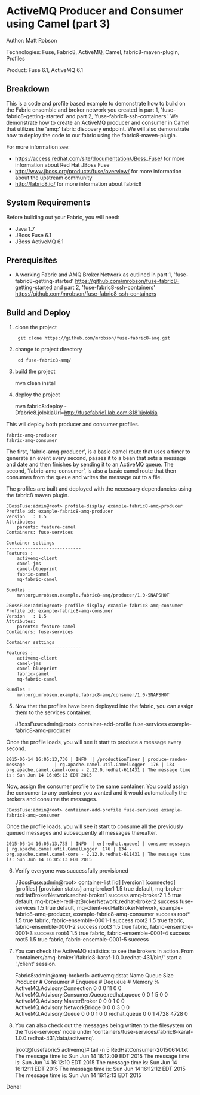 ﻿ActiveMQ Producer and Consumer using Camel (part 3)
====================================================
Author: Matt Robson

Technologies: Fuse, Fabric8, ActiveMQ, Camel, fabric8-maven-plugin, Profiles

Product: Fuse 6.1, ActiveMQ 6.1

Breakdown                                                                                                                     
---------                                                                                                                     
This is a code and profile based example to demonstrate how to build on the Fabric ensemble and broker network you created in part 1, 'fuse-fabric8-getting-started' and part 2, 'fuse-fabric8-ssh-containers'.  We demonstrate how to create an ActiveMQ producer and consumer in Camel that utilizes the ‘amq:’ fabric discovery endpoint. We will also demonstrate how to deploy the code to our fabric using the fabric8-maven-plugin.

For more information see:

* <https://access.redhat.com/site/documentation/JBoss_Fuse/> for more information about Red Hat JBoss Fuse
* <http://www.jboss.org/products/fuse/overview/> for more information about the upstream community
* <http://fabric8.io/> for more information about fabric8

System Requirements
-------------------
Before building out your Fabric, you will need:
* Java 1.7
* JBoss Fuse 6.1
* JBoss ActiveMQ 6.1

Prerequisites
-------------
* A working Fabric and AMQ Broker Network as outlined in part 1, 'fuse-fabric8-getting-started' <https://github.com/mrobson/fuse-fabric8-getting-started> and part 2, 'fuse-fabric8-ssh-containers' <https://github.com/mrobson/fuse-fabric8-ssh-containers>

Build and Deploy
----------------

1) clone the project

        git clone https://github.com/mrobson/fuse-fabric8-amq.git

2) change to project directory

        cd fuse-fabric8-amq/

3) build the project

	mvn clean install

4) deploy the project

	mvn fabric8:deploy -Dfabric8.jolokiaUrl=http://fusefabric1.lab.com:8181/jolokia

This will deploy both producer and consumer profiles.

	fabric-amq-producer
	fabric-amq-consumer

The first, 'fabric-amq-producer', is a basic camel route that uses a timer to generate an event every second, passes it to a bean that sets a message and date and then finishes by sending it to an ActiveMQ queue.  The second, 'fabric-amq-consumer', is also a basic camel route that then consumes from the queue and writes the message out to a file.

The profiles are built and deployed with the necessary dependancies using the fabric8 maven plugin.

	JBossFuse:admin@root> profile-display example-fabric8-amq-producer 
	Profile id: example-fabric8-amq-producer
	Version   : 1.5
	Attributes: 
		parents: feature-camel
	Containers: fuse-services

	Container settings
	----------------------------
	Features : 
		activemq-client
		camel-jms
		camel-blueprint
		fabric-camel
		mq-fabric-camel

	Bundles : 
		mvn:org.mrobson.example.fabric8-amq/producer/1.0-SNAPSHOT

	JBossFuse:admin@root> profile-display example-fabric8-amq-consumer 
	Profile id: example-fabric8-amq-consumer
	Version   : 1.5
	Attributes: 
		parents: feature-camel
	Containers: fuse-services

	Container settings
	----------------------------
	Features : 
		activemq-client
		camel-jms
		camel-blueprint
		fabric-camel
		mq-fabric-camel

	Bundles : 
		mvn:org.mrobson.example.fabric8-amq/consumer/1.0-SNAPSHOT

5) Now that the profiles have been deployed into the fabric, you can assign them to the services container.

	JBossFuse:admin@root> container-add-profile fuse-services example-fabric8-amq-producer

Once the profile loads, you will see it start to produce a message every second.

	2015-06-14 16:05:13,730 | INFO  | /productionTimer | produce-random-message           | rg.apache.camel.util.CamelLogger  176 | 134 - org.apache.camel.camel-core - 2.12.0.redhat-611431 | The message time is: Sun Jun 14 16:05:13 EDT 2015

Now, assign the consumer profile to the same container.  You could assign the consumer to any container you wanted and it would automatically the brokers and consume the messages.

	JBossFuse:admin@root> container-add-profile fuse-services example-fabric8-amq-consumer

Once the profile loads, you will see it start to consume all the previously queued messages and subsequently all messages thereafter.

	2015-06-14 16:05:13,735 | INFO  | er[redhat.queue] | consume-messages                 | rg.apache.camel.util.CamelLogger  176 | 134 - org.apache.camel.camel-core - 2.12.0.redhat-611431 | The message time is: Sun Jun 14 16:05:13 EDT 2015

6) Verify everyone was successfully provisioned

	JBossFuse:admin@root> container-list 
	[id]                           [version] [connected] [profiles]                                                                                         [provision status]
	amq-broker1                    1.5       true        default, mq-broker-redHatBrokerNetwork.redhat-broker1                                              success
	amq-broker2                    1.5       true        default, mq-broker-redHatBrokerNetwork.redhat-broker2                                              success
	fuse-services                  1.5       true        default, mq-client-redHatBrokerNetwork, example-fabric8-amq-producer, example-fabric8-amq-consumer success
	root*                          1.5       true        fabric, fabric-ensemble-0001-1                                                                     success
	root2                          1.5       true        fabric, fabric-ensemble-0001-2                                                                     success
	root3                          1.5       true        fabric, fabric-ensemble-0001-3                                                                     success
	root4                          1.5       true        fabric, fabric-ensemble-0001-4                                                                     success
	root5                          1.5       true        fabric, fabric-ensemble-0001-5                                                                     success

7) You can check the ActiveMQ statistics to see the brokers in action. From 'containers/amq-broker1/fabric8-karaf-1.0.0.redhat-431/bin/' start a './client' session.

	Fabric8:admin@amq-broker1> activemq:dstat 
	Name                                                Queue Size  Producer #  Consumer #   Enqueue #   Dequeue #    Memory %
	ActiveMQ.Advisory.Connection                                 0           0           0          11           0           0
	ActiveMQ.Advisory.Consumer.Queue.redhat.queue                0           0           1           5           0           0
	ActiveMQ.Advisory.MasterBroker                               0           0           0           1           0           0
	ActiveMQ.Advisory.NetworkBridge                              0           0           0           3           0           0
	ActiveMQ.Advisory.Queue                                      0           0           0           1           0           0
	redhat.queue                                                 0           0           1        4728        4728           0

8) You can also check out the messages being written to the filesystem on the 'fuse-services' node under 'containers/fuse-services/fabric8-karaf-1.0.0.redhat-431/data/activemq'.

	[root@fusefabric5 activemq]# tail -n 5 RedHatConsumer-20150614.txt 
	The message time is: Sun Jun 14 16:12:09 EDT 2015 
	The message time is: Sun Jun 14 16:12:10 EDT 2015 
	The message time is: Sun Jun 14 16:12:11 EDT 2015 
	The message time is: Sun Jun 14 16:12:12 EDT 2015 
	The message time is: Sun Jun 14 16:12:13 EDT 2015

Done!
